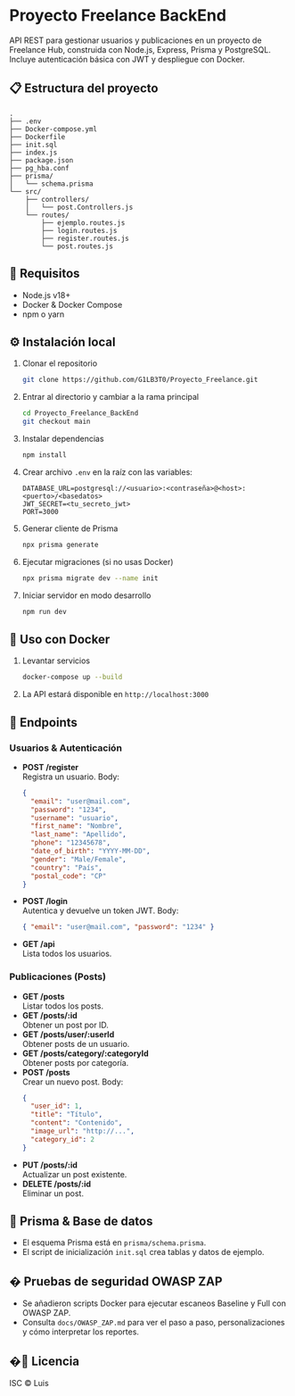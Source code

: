 
# Proyecto Freelance BackEnd

API REST para gestionar usuarios y publicaciones en un proyecto de Freelance Hub, construida con Node.js, Express, Prisma y PostgreSQL. Incluye autenticación básica con JWT y despliegue con Docker.

## 📋 Estructura del proyecto

```
.
├── .env
├── Docker-compose.yml
├── Dockerfile
├── init.sql
├── index.js
├── package.json
├── pg_hba.conf
├── prisma/
│   └── schema.prisma
└── src/
    ├── controllers/
    │   └── post.Controllers.js
    └── routes/
        ├── ejemplo.routes.js
        ├── login.routes.js
        ├── register.routes.js
        └── post.routes.js
```

## 🚀 Requisitos

- Node.js v18+
- Docker & Docker Compose
- npm o yarn

## ⚙️ Instalación local

1. Clonar el repositorio  
   ```bash
   git clone https://github.com/G1LB3T0/Proyecto_Freelance.git
   ```
2. Entrar al directorio y cambiar a la rama principal  
   ```bash
   cd Proyecto_Freelance_BackEnd
   git checkout main
   ```
3. Instalar dependencias  
   ```bash
   npm install
   ```
4. Crear archivo `.env` en la raíz con las variables:
   ```dotenv
   DATABASE_URL=postgresql://<usuario>:<contraseña>@<host>:<puerto>/<basedatos>
   JWT_SECRET=<tu_secreto_jwt>
   PORT=3000
   ```
5. Generar cliente de Prisma  
   ```bash
   npx prisma generate
   ```
6. Ejecutar migraciones (si no usas Docker)  
   ```bash
   npx prisma migrate dev --name init
   ```
7. Iniciar servidor en modo desarrollo  
   ```bash
   npm run dev
   ```

## 🐳 Uso con Docker

1. Levantar servicios  
   ```bash
   docker-compose up --build
   ```
2. La API estará disponible en `http://localhost:3000`

## 📄 Endpoints

### Usuarios & Autenticación

- **POST /register**  
  Registra un usuario. Body:
  ```json
  {
    "email": "user@mail.com",
    "password": "1234",
    "username": "usuario",
    "first_name": "Nombre",
    "last_name": "Apellido",
    "phone": "12345678",
    "date_of_birth": "YYYY-MM-DD",
    "gender": "Male/Female",
    "country": "País",
    "postal_code": "CP"
  }
  ```
- **POST /login**  
  Autentica y devuelve un token JWT. Body:
  ```json
  { "email": "user@mail.com", "password": "1234" }
  ```
- **GET /api**  
  Lista todos los usuarios.

### Publicaciones (Posts)

- **GET /posts**  
  Listar todos los posts.
- **GET /posts/:id**  
  Obtener un post por ID.
- **GET /posts/user/:userId**  
  Obtener posts de un usuario.
- **GET /posts/category/:categoryId**  
  Obtener posts por categoría.
- **POST /posts**  
  Crear un nuevo post. Body:
  ```json
  {
    "user_id": 1,
    "title": "Título",
    "content": "Contenido",
    "image_url": "http://...",
    "category_id": 2
  }
  ```
- **PUT /posts/:id**  
  Actualizar un post existente.
- **DELETE /posts/:id**  
  Eliminar un post.

## 🔧 Prisma & Base de datos

- El esquema Prisma está en `prisma/schema.prisma`.
- El script de inicialización `init.sql` crea tablas y datos de ejemplo.

## � Pruebas de seguridad OWASP ZAP

- Se añadieron scripts Docker para ejecutar escaneos Baseline y Full con OWASP ZAP.
- Consulta `docs/OWASP_ZAP.md` para ver el paso a paso, personalizaciones y cómo interpretar los reportes.

## �📜 Licencia

ISC © Luis  